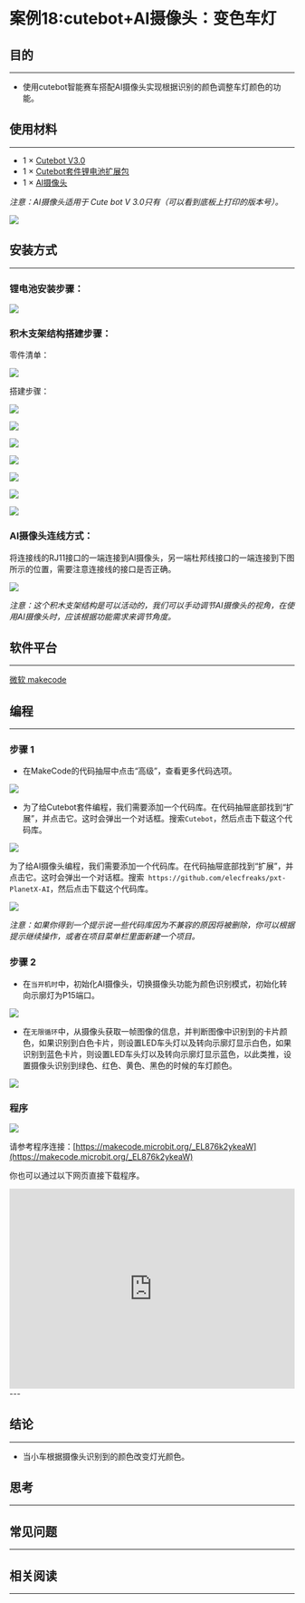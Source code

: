 # 案例18:cutebot+AI摄像头：变色车灯

## 目的
---
- 使用cutebot智能赛车搭配AI摄像头实现根据识别的颜色调整车灯颜色的功能。

## 使用材料
---
- 1 × [Cutebot V3.0](https://www.elecfreaks.com/store/cute-bot.html)
- 1 × [Cutebot套件锂电池扩展包](https://www.elecfreaks.com/cutebot-lithium-battery-pack.html)
- 1 × [AI摄像头](https://www.elecfreaks.com/elecfreaks-smart-ai-lens-kit.html)

*注意：AI摄像头适用于 Cute bot V 3.0只有（可以看到底板上打印的版本号）。*

![](./images/cutebot-16-04.png)

## 安装方式
---
### 锂电池安装步骤：

![](./images/cutebot-step-01.png)

### 积木支架结构搭建步骤：

零件清单：

![](./images/cutebot-step-02.png)

搭建步骤：

![](./images/cutebot-step-03.png)

![](./images/cutebot-step-04.png)

![](./images/cutebot-step-05.png)

![](./images/cutebot-step-06.png)

![](./images/cutebot-step-07.png)

![](./images/cutebot-step-08.png)

![](./images/cutebot-step-09.png)



### AI摄像头连线方式：
将连接线的RJ11接口的一端连接到AI摄像头，另一端杜邦线接口的一端连接到下图所示的位置，需要注意连接线的接口是否正确。

![](./images/cutebot-step-10.png)

*注意：这个积木支架结构是可以活动的，我们可以手动调节AI摄像头的视角，在使用AI摄像头时，应该根据功能需求来调节角度。*

## 软件平台
---
[微软 makecode](https://makecode.microbit.org/#)

## 编程
---
### 步骤 1
- 在MakeCode的代码抽屉中点击“高级”，查看更多代码选项。

![](./images/cutebot-pk-1.png)

- 为了给Cutebot套件编程，我们需要添加一个代码库。在代码抽屉底部找到“扩展”，并点击它。这时会弹出一个对话框。搜索`Cutebot`，然后点击下载这个代码库。

![](./images/cutebot-pk-11.png)


为了给AI摄像头编程，我们需要添加一个代码库。在代码抽屉底部找到“扩展”，并点击它。这时会弹出一个对话框。搜索` https://github.com/elecfreaks/pxt-PlanetX-AI`，然后点击下载这个代码库。

![](./images/cutebot-pk-12.png)


*注意：如果你得到一个提示说一些代码库因为不兼容的原因将被删除，你可以根据提示继续操作，或者在项目菜单栏里面新建一个项目。*

### 步骤 2

- 在`当开机时`中，初始化AI摄像头，切换摄像头功能为颜色识别模式，初始化转向示廓灯为P15端口。

![](./images/case-18-01.png)

- 在`无限循环`中，从摄像头获取一帧图像的信息，并判断图像中识别到的卡片颜色，如果识别到白色卡片，则设置LED车头灯以及转向示廓灯显示白色，如果识别到蓝色卡片，则设置LED车头灯以及转向示廓灯显示蓝色，以此类推，设置摄像头识别到绿色、红色、黄色、黑色的时候的车灯颜色。

![](./images/case-18-02.png)

### 程序

![](./images/case-18-03.png)

请参考程序连接：[https://makecode.microbit.org/_EL876k2ykeaW](https://makecode.microbit.org/_EL876k2ykeaW)

你也可以通过以下网页直接下载程序。

<div style="position:relative;height:0;padding-bottom:70%;overflow:hidden;">
<iframe style="position:absolute;top:0;left:0;width:100%;height:100%;" src="https://makecode.microbit.org/#pub:https://makecode.microbit.org/_EL876k2ykeaW" frameborder="0" sandbox="allow-popups allow-forms allow-scripts allow-same-origin">
</iframe>
</div>  
---

## 结论
---
- 当小车根据摄像头识别到的颜色改变灯光颜色。




## 思考
---

## 常见问题
---
## 相关阅读  
---
